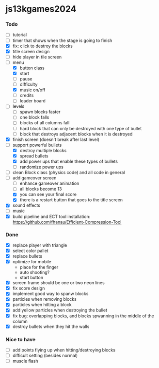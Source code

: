# js13kgames2024

### Todo

- [ ] tutorial
- [ ] timer that shows when the stage is going to finish
- [x] fix: click to destroy the blocks
- [x] title screen design
- [ ] hide player in tile screen
- [ ] menu
    - [x] button class
    - [x] start
    - [ ] pause
    - [ ] difficulty 
    - [x] music on/off
    - [ ] credits
    - [ ] leader board
- [ ] levels
    - [ ] spawn blocks faster
    - [ ] one block falls
    - [ ] blocks of all columns fall
    - [ ] hard block that can only be destroyed with one type of bullet
    - [ ] block that destroys adjacent blocks when it is destroyed
- [x] finish screen (doesn't break after last level)
- [ ] support powerful bullets
    - [x] destroy multiple blocks
    - [x] spread bullets
    - [x] add power ups that enable these types of bullets
    - [ ] randomize power ups
- [ ] clean Block class (physics code) and all code in general
- [ ] add gameover screen
    - [ ] enhance gameover animation
    - [ ] all blocks become 13
    - [x] you can see your final score
    - [x] there is a restart button that goes to the title screen
- [x] sound effects
- [ ] music
- [x] build pipeline and ECT tool installation: https://github.com/fhanau/Efficient-Compression-Tool

### Done

- [x] replace player with triangle
- [x] select color pallet
- [x] replace bullets
- [x] optimize for mobile
    - place for the finger
    - auto shooting?
    - start button
- [x] screen frame should be one or two neon lines
- [x] fix score design
- [x] implement good way to spanw blocks
- [x] particles when removing blocks
- [x] particles when hitting a block
- [x] add yellow particles when destroying the bullet
- [x] fix bug: overlapping blocks, and blocks spwanning in the middle of the column
- [x] destroy bullets when they hit the walls

### Nice to have

- [ ] add points flying up when hitting/destroying blocks
- [ ] difficult setting (besides normal)
- [ ] muscle flash